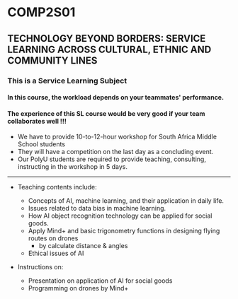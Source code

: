 # COMP2S01
## TECHNOLOGY BEYOND BORDERS: SERVICE LEARNING ACROSS CULTURAL, ETHNIC AND COMMUNITY LINES
### This is a Service Learning Subject
#### In this course, the workload depends on your teammates' performance. 
#### The experience of this SL course would be very good if your team collaborates well !!!
- We have to provide 10-to-12-hour workshop for South Africa Middle School students
- They will have a competition on the last day as a concluding event.
- Our PolyU students are required to provide teaching, consulting, instructing in the workshop in 5 days.
---
- Teaching contents include:
  - Concepts of AI, machine learning, and their application in daily life.
  - Issues related to data bias in machine learning.
  - How AI object recognition technology can be applied for social goods.
  - Apply Mind+ and basic trigonometry functions in designing flying routes on drones
    - by calculate distance & angles 
  - Ethical issues of AI

- Instructions on:
  - Presentation on application of AI for social goods
  - Programming on drones by Mind+
